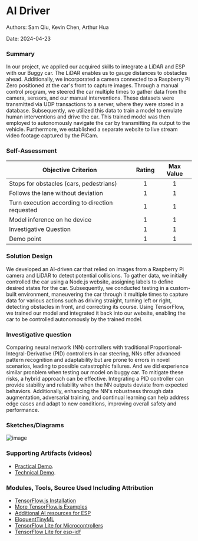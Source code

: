 # AI Driver

Authors: Sam Qiu, Kevin Chen, Arthur Hua

Date: 2024-04-23

### Summary


In our project, we applied our acquired skills to integrate a LiDAR and ESP with our Buggy car. The LiDAR enables us to gauge distances to obstacles ahead. Additionally, we incorporated a camera connected to a Raspberry Pi Zero positioned at the car's front to capture images. Through a manual control program, we steered the car multiple times to gather data from the camera, sensors, and our manual interventions. These datasets were transmitted via UDP transactions to a server, where they were stored in a database. Subsequently, we utilized this data to train a model to emulate human interventions and drive the car. This trained model was then employed to autonomously navigate the car by transmitting its output to the vehicle. Furthermore, we established a separate website to live stream video footage captured by the PiCam.

### Self-Assessment

| Objective Criterion                             | Rating | Max Value |
| ----------------------------------------------- | :----: | :-------: |
| Stops for obstacles (cars, pedestrians)         |   1   |     1     |
| Follows the lane without deviation              |   1   |     1     |
| Turn execution according to direction requested |   1   |     1     |
| Model inference on he device                    |   1   |     1     |
| Investigative Question                          |   1   |     1     |
| Demo point                                      |   1   |     1     |

### Solution Design

We developed an AI-driven car that relied on images from a Raspberry Pi camera and LiDAR to detect potential collisions. To gather data, we initially controlled the car using a Node.js website, assigning labels to define desired states for the car. Subsequently, we conducted testing in a custom-built environment, maneuvering the car through it multiple times to capture data for various actions such as driving straight, turning left or right, detecting obstacles in front, and correcting its course. Using TensorFlow, we trained our model and integrated it back into our website, enabling the car to be controlled autonomously by the trained model.

### Investigative question

Comparing neural network (NN) controllers with traditional Proportional-Integral-Derivative (PID) controllers in car steering, NNs offer advanced pattern recognition and adaptability but are prone to errors in novel scenarios, leading to possible catastrophic failures. And we did experience similar pronblem when testing our model on buggy car. To mitigate these risks, a hybrid approach can be effective. Integrating a PID controller can provide stability and reliability when the NN outputs deviate from expected behaviors. Additionally, enhancing the NN's robustness through data augmentation, adversarial training, and continual learning can help address edge cases and adapt to new conditions, improving overall safety and performance.

### Sketches/Diagrams
![image](https://github.com/BU-EC444/Team02-Hua-Chen-Qiu/assets/47343227/6a4ff0ba-db21-4af7-b5f2-a9a29a43fdf0)


### Supporting Artifacts (videos)

- [Practical Demo](https://youtu.be/lfNoCjfIg10?si=S4RRGe_7GaeMibT7). 
- [Technical Demo](https://youtu.be/wVeeY9LFZSo?si=KPDu4W2spJby0brU). 


### Modules, Tools, Source Used Including Attribution

- [TensorFlow.js Installation](https://www.tensorflow.org/js/tutorials/setup)
- [More TensorFlow.js Examples](https://github.com/tensorflow/tfjs-examples)
- [Additional AI resources for ESP](https://github.com/espressif/esp-nn)
- [EloquentTinyML](https://github.com/eloquentarduino/EloquentTinyML)
- [TensorFlow Lite for Microcontrollers](https://www.tensorflow.org/lite/microcontrollers)
- [TensorFlow Lite for esp-idf](https://github.com/espressif/tflite-micro-esp-examples)
